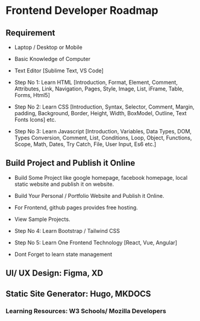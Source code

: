 # Frontend Developer Roadmap

## Requirement
- Laptop / Desktop or Mobile
- Basic Knowledge of Computer 
- Text Editor [Sublime Text, VS Code]

- Step No 1: Learn HTML [Introduction, Format, Element, Comment, Attributes, Link, Navigation, Pages, Style, Image, List, iFrame, Table, Forms, Html5]
- Step No 2: Learn CSS [Introduction, Syntax, Selector, Comment, Margin, padding, Background, Border, Height, Width, BoxModel, Outline, Text Fonts Icons] etc.
- Step No 3: Learn Javascript  [Introduction, Variables, Data Types, DOM, Types Conversion, Comment, List, Conditions, Loop, Object, Functions, Scope, Math, Dates, Try Catch, File, User Input, Es6 etc.]


## Build Project and Publish it Online
- Build Some Project like google homepage, facebook homepage, local static website and publish it on website.
- Build Your Personal / Portfolio Website and Publish it Online.
- For Frontend, github pages provides free hosting.
- View Sample Projects.

- Step No 4: Learn Bootstrap / Tailwind CSS
- Step No 5: Learn One Frontend Technology [React, Vue, Angular] 
* Dont Forget to learn state management 

## UI/ UX Design: Figma, XD 
## Static Site Generator: Hugo, MKDOCS 


### Learning Resources: W3 Schools/ Mozilla Developers




